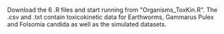 Download the 6 .R files and start running from "Organisms_ToxKin.R". The .csv and .txt contain toxicokinetic data for Earthworms, Gammarus Pulex and Folsomia candida as well as the simulated datasets. 
